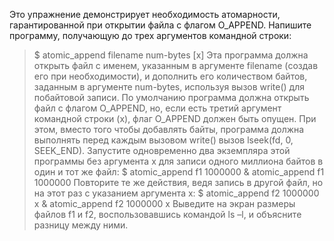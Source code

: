Это упражнение демонстрирует необходимость атомарности, гарантированной при открытии файла с флагом O_APPEND. Напишите программу, получающую до трех аргументов командной строки:
> $ atomic_append filename num-bytes [x]
Эта программа должна открыть файл с именем, указанным в аргументе filename (создав его при необходимости), и дополнить его количеством байтов, заданным в аргументе num-bytes, используя вызов write() для побайтовой записи. По умолчанию программа должна открыть файл с флагом O_APPEND, но, если есть третий аргумент командной строки (x), флаг O_APPEND должен быть опущен. При этом, вместо того чтобы добавлять байты, программа должна выполнять перед каждым вызовом write() вызов lseek(fd, 0, SEEK_END). Запустите одновременно два экземпляра этой программы без аргумента x для записи одного миллиона байтов в один и тот же файл:
> $ atomic_append f1 1000000 & atomic_append f1 1000000
Повторите те же действия, ведя запись в другой файл, но на этот раз с указанием аргумента x:
> $ atomic_append f2 1000000 x & atomic_append f2 1000000 x
Выведите на экран размеры файлов f1 и f2, воспользовавшись командой ls –l, и объясните разницу между ними.